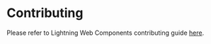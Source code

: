 # Contributing

Please refer to Lightning Web Components contributing guide [here](https://github.com/salesforce/lwc/blob/master/CONTRIBUTING.md).
